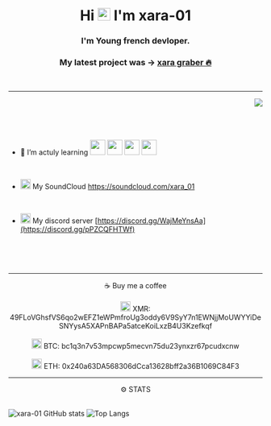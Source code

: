 <h1 align="center">Hi <img src="https://media.giphy.com/media/hvRJCLFzcasrR4ia7z/giphy.gif" width="25px"> I'm xara-01</h1>

<h3 align="center">I'm Young french devloper.</h3>

<p align="center">
    <h3 align="center">My latest project was -> <a href="https://github.com/Xara-01/xara-Graber/tree/main"> xara graber 🔥</a></h3>
</p>

<br> 

-----

<img align="right" src="https://media.giphy.com/media/z5iCvo1oCbqt7ukMQs/giphy.gif">
<br>
<br>
<br>
<br>
                             
- 🔎 I’m actuly learning        <img src="https://user-images.githubusercontent.com/114299529/195045788-d792ec78-5ed2-4318-9c32-5bb2ebba29d4.png" width="30px">  <img src="https://user-images.githubusercontent.com/114299529/195045243-3e577ef5-3ddf-4f43-ad0c-da0d42f00d22.png" width="30px">  <img src="https://user-images.githubusercontent.com/114299529/195044924-7d6f019b-9b82-4a17-b0f2-f0447c8ee2fa.png" width="30px">  <img src="https://imgs.search.brave.com/QzK9M4F3TkAV8BdxNAvdBDENcNDsCKqmPy4RMQMGybs/rs:fit:300:300:1/g:ce/aHR0cHM6Ly9rZWVz/dGFsa3N0ZWNoLmNv/bS93cC1jb250ZW50/L3VwbG9hZHMvMjAx/OS8wOC9iYXNoLWxv/Z28tMzAweDMwMC5w/bmc" width="30px"> 
                             
<br>

- <img src="https://imgs.search.brave.com/6MAw2jeXTA_bKzh5IcKSVgNGoeRWF95TQH3rIPN9cCs/rs:fit:920:920:1/g:ce/aHR0cHM6Ly9jbGlw/YXJ0Y3JhZnQuY29t/L2ltYWdlcy9zb3Vu/ZGNsb3VkLWxvZ28t/cG5nLW11c2ljLTgu/cG5n" width="20px"> My SoundCloud https://soundcloud.com/xara_01

<br>

- <img src="https://imgs.search.brave.com/AikTgZTJqe4pGT__1YSbtNsprB5LYOFISn69mu-O6zE/rs:fit:1200:1200:1/g:ce/aHR0cHM6Ly9wbmdn/cmlkLmNvbS93cC1j/b250ZW50L3VwbG9h/ZHMvMjAyMS8wNS9E/aXNjb3JkLUxvZ28t/Q2lyY2xlLTIwNDh4/MjA0OC5wbmc" width="20px"> My discord server [https://discord.gg/WajMeYnsAa](https://discord.gg/pPZCQFHTWf)
<br>
<br>
<br>   
  
-----
    
<p align="center">☕ Buy me a coffee
<br>
<br>
<img src="https://imgs.search.brave.com/yxispepd98yRlSIE6dYfmzb8VzmyGGhhWH7rdLSiLDc/rs:fit:192:192:1/g:ce/aHR0cHM6Ly9uYW5v/cG9vbC5vcmcvaWNv/bnMveG1yLWxvZ28u/cG5n" width="20px"> XMR: 49FLoVGhsfVS6qo2wEFZ1eWPmfroUg3oddy6V9SyY7n1EWNjjMoUWYYiDeSNYysA5XAPnBAPa5atceKoiLxzB4U3Kzefkqf
<br>
<br>
<img src="https://imgs.search.brave.com/3mgxOck10jXChebX3fik5F2l3-LeoIxy9HB-cMTxGGk/rs:fit:1200:1200:1/g:ce/aHR0cHM6Ly93d3cu/Y3JpcHRvbW9uZWRh/cy5jby93cC1jb250/ZW50L3VwbG9hZHMv/MjAyMS8wMS9iaXRj/b2luLWJ0Yy1sb2dv/LnBuZw" width="20px"> BTC: bc1q3n7v53mpcwp5mecvn75du23ynxzr67pcudxcnw
<br>
<br>
<img src="https://imgs.search.brave.com/MFA9y4bECHAS_HU3ObURUUpfST9LTFHSxH5tZ5yRCwg/rs:fit:1024:1024:1/g:ce/aHR0cDovL2ljb25z/Lmljb25hcmNoaXZl/LmNvbS9pY29ucy9j/amRvd25lci9jcnlw/dG9jdXJyZW5jeS1m/bGF0LzEwMjQvRXRo/ZXJldW0tRVRILWlj/b24ucG5n" width="20px"> ETH: 0x240a63DA568306dCca13628bff2a36B1069C84F3

    
<br>

-----


 
<p align="center">
  ⚙ STATS

<br>
<br>
    

![xara-01 GitHub stats](https://github-readme-stats.vercel.app/api?username=xara-01&show_icons=true&theme=dark) ![Top Langs](https://github-readme-stats.vercel.app/api/top-langs/?username=xara-01&layout=compact&theme=dark)


